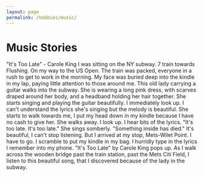 ```yaml
---
layout: page
permalink: /hobbies/music/
---
```

# Music Stories

"It's Too Late" - Carole King
I was sitting on the NY subway. 7 train towards Flushing. On my way to the US Open. The train was packed, everyone in a rush to get to work in the morning. My face was buried deep into the kindle in my lap, paying little attention to those around me. This old lady carrying a guitar walks into the subway. She is wearing a long pink dress, with scarves draped around her body, and a headband holding her hair together. She starts singing and playing the guitar beautifully. I immediately look up. I can't understand the lyrics she's singing but the melody is beautiful. She starts to walk towards me, I put my head down in my kindle because I have no cash to give her. She walks away. I look up. I hear bits of the lyrics. "It's too late. It's too late." She sings somberly. "Something inside has died." It's beautiful, I can't stop listening. But I arrived at my stop, Mets-Wilet Point. I have to go. I scramble to put my kindle in my bag. I hurridly type in the lyrics I remember into my phone. "It's Too Late" by Carole King pops up. As I walk across the wooden bridge past the train station, past the Mets Citi Field, I listen to this beautiful song, that I discovered because of the lady in the subway. 